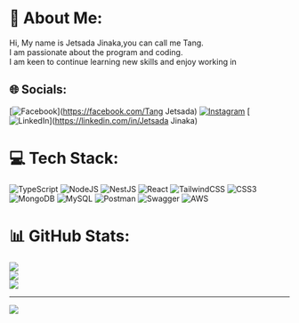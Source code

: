 # 💫 About Me:
Hi, My name is Jetsada Jinaka,you can call me Tang. <br>I am passionate about the program and coding. <br>I am keen to continue learning new skills and enjoy working in


## 🌐 Socials:
[![Facebook](https://img.shields.io/badge/Facebook-%231877F2.svg?logo=Facebook&logoColor=white)](https://facebook.com/Tang Jetsada) [![Instagram](https://img.shields.io/badge/Instagram-%23E4405F.svg?logo=Instagram&logoColor=white)](https://instagram.com/Thawinteriscoming) [![LinkedIn](https://img.shields.io/badge/LinkedIn-%230077B5.svg?logo=linkedin&logoColor=white)](https://linkedin.com/in/Jetsada Jinaka) 

# 💻 Tech Stack:
![TypeScript](https://img.shields.io/badge/typescript-%23007ACC.svg?style=for-the-badge&logo=typescript&logoColor=white) ![NodeJS](https://img.shields.io/badge/node.js-6DA55F?style=for-the-badge&logo=node.js&logoColor=white) ![NestJS](https://img.shields.io/badge/nestjs-%23E0234E.svg?style=for-the-badge&logo=nestjs&logoColor=white) ![React](https://img.shields.io/badge/react-%2320232a.svg?style=for-the-badge&logo=react&logoColor=%2361DAFB) ![TailwindCSS](https://img.shields.io/badge/tailwindcss-%2338B2AC.svg?style=for-the-badge&logo=tailwind-css&logoColor=white) ![CSS3](https://img.shields.io/badge/css3-%231572B6.svg?style=for-the-badge&logo=css3&logoColor=white) ![MongoDB](https://img.shields.io/badge/MongoDB-%234ea94b.svg?style=for-the-badge&logo=mongodb&logoColor=white) ![MySQL](https://img.shields.io/badge/mysql-%2300f.svg?style=for-the-badge&logo=mysql&logoColor=white) ![Postman](https://img.shields.io/badge/Postman-FF6C37?style=for-the-badge&logo=postman&logoColor=white) ![Swagger](https://img.shields.io/badge/-Swagger-%23Clojure?style=for-the-badge&logo=swagger&logoColor=white) ![AWS](https://img.shields.io/badge/AWS-%23FF9900.svg?style=for-the-badge&logo=amazon-aws&logoColor=white)
# 📊 GitHub Stats:
![](https://github-readme-stats.vercel.app/api?username=TangJetsada123&theme=city_light&hide_border=false&include_all_commits=true&count_private=true)<br/>
![](https://github-readme-streak-stats.herokuapp.com/?user=TangJetsada123&theme=city_light&hide_border=false)<br/>
![](https://github-readme-stats.vercel.app/api/top-langs/?username=TangJetsada123&theme=city_light&hide_border=false&include_all_commits=true&count_private=true&layout=compact)

---
[![](https://visitcount.itsvg.in/api?id=TangJetsada123&icon=1&color=6)](https://visitcount.itsvg.in)

<!-- Proudly created with GPRM ( https://gprm.itsvg.in ) -->

